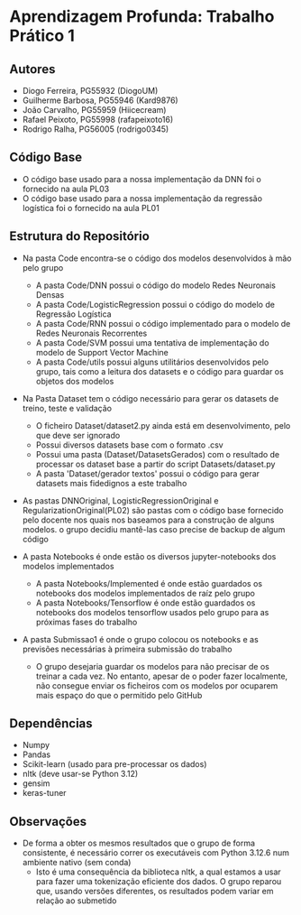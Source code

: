 # Aprendizagem Profunda: Trabalho Prático 1

## Autores

- Diogo Ferreira, PG55932 (DiogoUM)
- Guilherme Barbosa, PG55946 (Kard9876)
- João Carvalho, PG55959 (Hiicecream)
- Rafael Peixoto, PG55998 (rafapeixoto16)
- Rodrigo Ralha, PG56005 (rodrigo0345)

## Código Base

- O código base usado para a nossa implementação da DNN foi o fornecido na aula PL03
- O código base usado para a nossa implementação da regressão logística foi o fornecido na aula PL01

## Estrutura do Repositório

- Na pasta Code encontra-se o código dos modelos desenvolvidos à mão pelo grupo
  - A pasta Code/DNN possui o código do modelo Redes Neuronais Densas
  - A pasta Code/LogisticRegression possui o código do modelo de Regressão Logística
  - A pasta Code/RNN possui o código implementado para o modelo de Redes Neuronais Recorrentes
  - A pasta Code/SVM possui uma tentativa de implementação do modelo de Support Vector Machine
  - A pasta Code/utils possui alguns utilitários desenvolvidos pelo grupo, tais como a leitura dos datasets e o código para guardar os objetos dos modelos

- Na Pasta Dataset tem o código necessário para gerar os datasets de treino, teste e validação
  - O ficheiro Dataset/dataset2.py ainda está em desenvolvimento, pelo que deve ser ignorado
  - Possui diversos datasets base com o formato .csv
  - Possui uma pasta (Dataset/DatasetsGerados) com o resultado de processar os dataset base a partir do script Datasets/dataset.py
  - A pasta 'Dataset/gerador textos' possui o código para gerar datasets mais fidedignos a este trabalho

- As pastas DNNOriginal, LogisticRegressionOriginal e RegularizationOriginal(PL02) são pastas com o código base fornecido pelo docente nos quais nos baseamos para a construção de alguns modelos. o grupo decidiu mantê-las caso precise de backup de algum código

- A pasta Notebooks é onde estão os diversos jupyter-notebooks dos modelos implementados
  - A pasta Notebooks/Implemented é onde estão guardados os notebooks dos modelos implementados de raíz pelo grupo
  - A pasta Notebooks/Tensorflow é onde estão guardados os notebooks dos modelos tensorflow usados pelo grupo para as próximas fases do trabalho

- A pasta Submissao1 é onde o grupo colocou os notebooks e as previsões necessárias à primeira submissão do trabalho
  - O grupo desejaria guardar os modelos para não precisar de os treinar a cada vez. No entanto, apesar de o poder fazer localmente, não consegue enviar os ficheiros com os modelos por ocuparem mais espaço do que o permitido pelo GitHub

## Dependências

- Numpy
- Pandas
- Scikit-learn (usado para pre-processar os dados)
- nltk (deve usar-se Python 3.12)
- gensim
- keras-tuner

## Observações

- De forma a obter os mesmos resultados que o grupo de forma consistente, é necessário correr os executáveis com Python 3.12.6 num ambiente nativo (sem conda)
  - Isto é uma consequência da biblioteca nltk, a qual estamos a usar para fazer uma tokenização eficiente dos dados. O grupo reparou que, usando versões diferentes, os resultados podem variar em relação ao submetido

